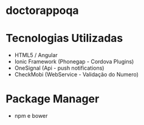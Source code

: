 # doctorappoqa

# Tecnologias Utilizadas
- HTML5 / Angular
- Ionic Framework (Phonegap - Cordova Plugins)
- OneSignal (Api - push notifications)
- CheckMobi (WebService - Validação do Numero)

# Package Manager 
- npm e bower 
